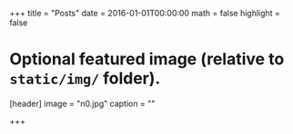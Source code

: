 +++
title = "Posts"
date = 2016-01-01T00:00:00
math = false
highlight = false

# Optional featured image (relative to `static/img/` folder).
[header]
image = "n0.jpg"
caption = ""

+++
